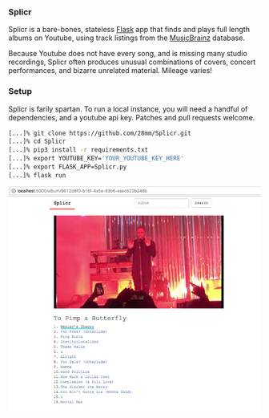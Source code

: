 ### Splicr

Splicr is a bare-bones, stateless [Flask](http://flask.pocoo.org/) app that finds and plays full length albums on Youtube, using track listings from the [MusicBrainz](https://musicbrainz.org/) database.

Because Youtube does not have every song, and is missing many studio recordings, Splicr often produces unusual combinations of covers, concert performances, and bizarre unrelated material. Mileage varies!

### Setup

Splicr is farily spartan. To run a local instance, you will need a handful of dependencies, and a youtube api key. Patches and pull requests welcome.

```bash
[...]% git clone https://github.com/28mm/Splicr.git
[...]% cd Splicr
[...]% pip3 install -r requirements.txt
[...]% export YOUTUBE_KEY='YOUR_YOUTUBE_KEY_HERE'
[...]% export FLASK_APP=Splicr.py
[...]% flask run
```


<img src="doc/splicr-screenshot.png">